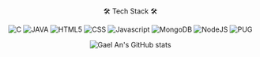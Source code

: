 <div align="center">

🛠  Tech Stack 🛠

![C](https://img.shields.io/badge/C-A8B9CC?style=for-the-badge&logo=c&logoColor=white) 
![JAVA](https://img.shields.io/badge/JAVA-007396?style=for-the-badge&logo=java&logoColor=white)
![HTML5](https://img.shields.io/badge/html5-E34F26?style=for-the-badge&logo=html5&logoColor=white)
![CSS](https://img.shields.io/badge/css-1572B6?style=for-the-badge&logo=css3&logoColor=white)
![Javascript](https://img.shields.io/badge/javascript-F7DF1E?style=for-the-badge&logo=javascript&logoColor=black)
![MongoDB](https://img.shields.io/badge/mongoDB-47A248?style=for-the-badge&logo=MongoDB&logoColor=white)
![NodeJS](https://img.shields.io/badge/node.js-339933?style=for-the-badge&logo=Node.js&logoColor=white)
![PUG](https://img.shields.io/badge/pug-A86454?style=for-the-badge&logo=pug&logoColor=white)

![Gael An's GitHub stats](https://github-readme-stats.vercel.app/api?username=vermouth0106&show_icons=true&theme=radical)
            
</div>
